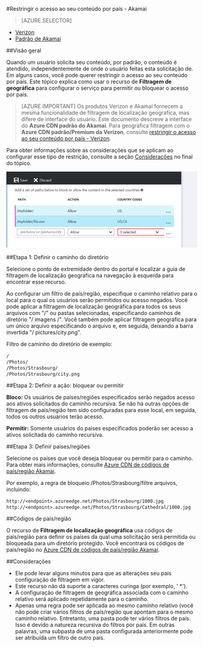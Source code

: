 <properties
    pageTitle="Restringir o acesso ao seu conteúdo do Azure CDN por país | Microsoft Azure"
    description="Saiba como restringir o acesso ao seu conteúdo de CDN Azure usando o recurso de filtragem de localização geográfica."
    services="cdn"
    documentationCenter=""
    authors="camsoper, rli"
    manager="akucer"
    editor=""/>

<tags
    ms.service="cdn"
    ms.workload="tbd"
    ms.tgt_pltfrm="na"
    ms.devlang="na"
    ms.topic="article"
    ms.date="10/14/2016"
    ms.author="Lichard"/>

#<a name="restrict-access-to-your-content-by-country---akamai"></a>Restringir o acesso ao seu conteúdo por país - Akamai

> [AZURE.SELECTOR]
- [Verizon](cdn-restrict-access-by-country.md)
- [Padrão de Akamai](cdn-restrict-access-by-country-akamai.md)

##<a name="overview"></a>Visão geral

Quando um usuário solicita seu conteúdo, por padrão, o conteúdo é atendido, independentemente de onde o usuário feitas esta solicitação de. Em alguns casos, você pode querer restringir o acesso ao seu conteúdo por país. Este tópico explica como usar o recurso de **Filtragem de geográfica** para configurar o serviço para permitir ou bloquear o acesso por país.

> [AZURE.IMPORTANT] Os produtos Verizon e Akamai fornecem a mesma funcionalidade de filtragem de localização geográfica, mas difere de interface do usuário. Este documento descreve a interface do **Azure CDN padrão do Akamai**. Para geográfica filtragem com o **Azure CDN padrão/Premium da Verizon**, consulte [restringir o acesso ao seu conteúdo por país - Verizon](cdn-restrict-access-by-country.md).

Para obter informações sobre as considerações que se aplicam ao configurar esse tipo de restrição, consulte a seção [Considerações](cdn-restrict-access-by-country.md#considerations) no final do tópico.  

![Filtragem de país/região](./media/cdn-filtering/cdn-country-filtering-akamai.png)

##<a name="step-1-define-the-directory-path"></a>Etapa 1: Definir o caminho do diretório

Selecione o ponto de extremidade dentro do portal e localizar a guia de filtragem de localização geográfica na navegação à esquerda para encontrar esse recurso.

Ao configurar um filtro de país/região, especifique o caminho relativo para o local para o qual os usuários serão permitidos ou acesso negados. Você pode aplicar a filtragem de localização geográfica para todos os seus arquivos com "/" ou pastas selecionadas, especificando caminhos de diretório "/ imagens /". Você também pode aplicar filtragem geográfica para um único arquivo especificando o arquivo e, em seguida, deixando a barra invertida "/ pictures/city.png".

Filtro de caminho do diretório de exemplo:

    /                                 
    /Photos/
    /Photos/Strasbourg/
    /Photos/Strasbourg/city.png

##<a name="step-2-define-the-action-block-or-allow"></a>Etapa 2: Definir a ação: bloquear ou permitir

**Bloco:** Os usuários de países/regiões especificados serão negados acesso aos ativos solicitados do caminho recursiva. Se não há outras opções de filtragem de país/região tem sido configuradas para esse local, em seguida, todos os outros usuários terão acesso.

**Permitir:** Somente usuários do países especificados poderão ser acesso a ativos solicitada do caminho recursiva.

##<a name="step-3-define-the-countries"></a>Etapa 3: Definir países/regiões

Selecione os países que você deseja bloquear ou permitir para o caminho. Para obter mais informações, consulte [Azure CDN de códigos de país/região Akamai](https://msdn.microsoft.com/library/mt761717.aspx).

Por exemplo, a regra de bloqueio /Photos/Strasbourg/filtre arquivos, incluindo:

    http://<endpoint>.azureedge.net/Photos/Strasbourg/1000.jpg
    http://<endpoint>.azureedge.net/Photos/Strasbourg/Cathedral/1000.jpg


##<a name="country-codes"></a>Códigos de país/região

O recurso de **Filtragem de localização geográfica** usa códigos de país/região para definir os países da qual uma solicitação será permitida ou bloqueada para um diretório protegido. Você encontrará os códigos de país/região no [Azure CDN de códigos de país/região Akamai](https://msdn.microsoft.com/library/mt761717.aspx). 

##<a id="considerations"></a>Considerações

- Ele pode levar alguns minutos para que as alterações seu país configuração de filtragem em vigor.
- Este recurso não dá suporte a caracteres curinga (por exemplo, ' *').
- A configuração de filtragem de geográfica associada com o caminho relativo será aplicado repetidamente para o caminho.
- Apenas uma regra pode ser aplicada ao mesmo caminho relativo (você não pode criar vários filtros de país/região que apontam para o mesmo caminho relativo. Entretanto, uma pasta pode ter vários filtros de país. Isso é devido a natureza recursiva do filtros por país. Em outras palavras, uma subpasta de uma pasta configurada anteriormente pode ser atribuída um filtro de outro país.

